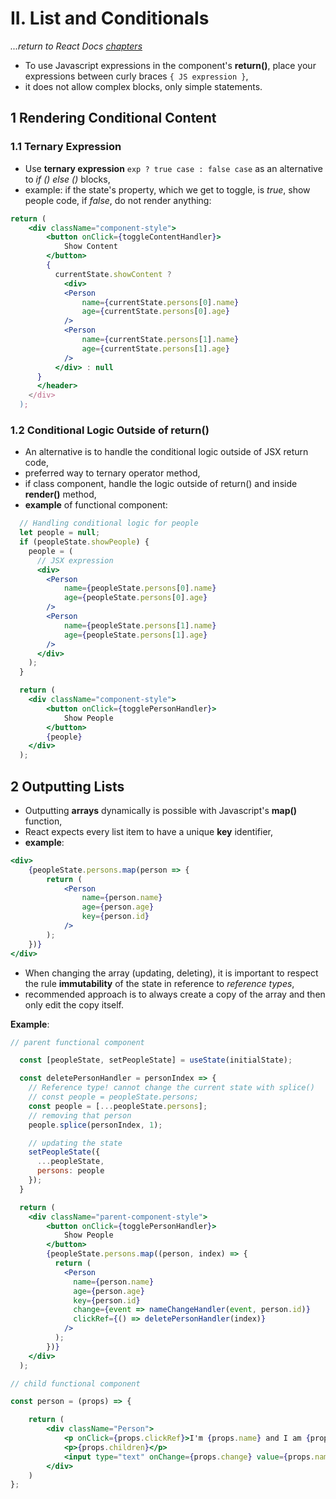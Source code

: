 # II. List and Conditionals
_...return to React Docs [chapters](./readme.md)_

- To use Javascript expressions in the component's **return()**, place your expressions between curly braces `{ JS expression }`,
- it does not allow complex blocks, only simple statements.

## 1 Rendering Conditional Content
### 1.1 Ternary Expression
- Use **ternary expression** `exp ? true case : false case` as an alternative to _if () else ()_ blocks, 
- example: if the state's property, which we get to toggle, is _true_, show people code, if _false_, do not render anything:
```jsx
return ( 
    <div className="component-style"> 
        <button onClick={toggleContentHandler}>
            Show Content
        </button>
        {
          currentState.showContent ? 
            <div>
            <Person 
                name={currentState.persons[0].name} 
                age={currentState.persons[0].age} 
            />
            <Person 
                name={currentState.persons[1].name} 
                age={currentState.persons[1].age}
            />
          </div> : null
      }
      </header>
    </div>
  );
```

### 1.2 Conditional Logic Outside of return()
- An alternative is to handle the conditional logic outside of JSX return code,
- preferred way to ternary operator method,
- if class component, handle the logic outside of return() and inside **render()** method,
- **example** of functional component: 
```jsx
  // Handling conditional logic for people
  let people = null;
  if (peopleState.showPeople) {
    people = (    
      // JSX expression
      <div>
        <Person 
            name={peopleState.persons[0].name} 
            age={peopleState.persons[0].age} 
        />
        <Person 
            name={peopleState.persons[1].name} 
            age={peopleState.persons[1].age}
        />
      </div>
    );
  }

  return ( 
    <div className="component-style"> 
        <button onClick={togglePersonHandler}>
            Show People
        </button>
        {people}
    </div>
  );
```

## 2 Outputting Lists
- Outputting **arrays** dynamically is possible with Javascript's **map()** function,
- React expects every list item to have a unique **key** identifier,
- **example**: 
```jsx
<div>
    {peopleState.persons.map(person => {
        return (
            <Person
                name={person.name}
                age={person.age}
                key={person.id}
            />
        );
    })}
</div>
```

- When changing the array (updating, deleting), it is important to respect the rule **immutability** of the state in reference to _reference types_,
- recommended approach is to always create a copy of the array and then only edit the copy itself.

**Example**:
```jsx
// parent functional component

  const [peopleState, setPeopleState] = useState(initialState);

  const deletePersonHandler = personIndex => {
    // Reference type! cannot change the current state with splice()
    // const people = peopleState.persons;
    const people = [...peopleState.persons];
    // removing that person
    people.splice(personIndex, 1);

    // updating the state
    setPeopleState({
      ...peopleState,
      persons: people
    });
  }

  return ( 
    <div className="parent-component-style"> 
        <button onClick={togglePersonHandler}>
            Show People
        </button>
        {peopleState.persons.map((person, index) => {
          return (
            <Person
              name={person.name}
              age={person.age}
              key={person.id}
              change={event => nameChangeHandler(event, person.id)}
              clickRef={() => deletePersonHandler(index)}
            />
          );
        })}
    </div>
  );
```
```jsx
// child functional component 

const person = (props) => {

    return (
        <div className="Person">
            <p onClick={props.clickRef}>I'm {props.name} and I am {props.age} years old!</p>
            <p>{props.children}</p>
            <input type="text" onChange={props.change} value={props.name} />
        </div>
    )
};
```




